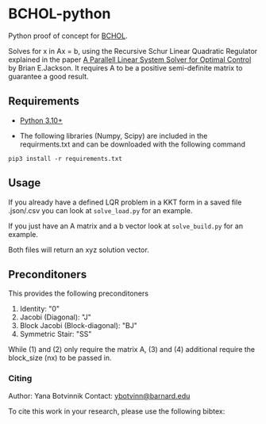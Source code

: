 # BCHOL-python

Python proof of concept for [BCHOL](https://github.com/A2R-Lab/BCHOL). 

Solves for x in Ax = b, using the Recursive Schur Linear Quadratic Regulator explained in the paper [A Parallell Linear System Solver for Optimal Control](https://bjack205.github.io/papers/rslqr.pdf) by Brian E.Jackson. It requires A to be a positive semi-definite matrix to guarantee a good result.

## Requirements
- [Python 3.10+](https://www.python.org/downloads/)


- The following libraries (Numpy, Scipy) are included in the requirments.txt and can be downloaded with the following command
```shell
pip3 install -r requirements.txt
```

## Usage

<!-- Add actual code lines for example! -->

If you already have a defined LQR problem in a KKT form in a saved file .json/.csv you can look at ```solve_load.py``` for an example.

If you just have an A matrix and a b vector look at  ```solve_build.py``` for an example.

Both files will return an xyz solution vector.

## Preconditoners 

<!-- Ask Brian what are your preconditiones! -->

This provides the following preconditoners

1. Identity: "0"
2. Jacobi (Diagonal): "J"
3. Block Jacobi (Block-diagonal): "BJ"
4. Symmetric Stair: "SS" 

While (1) and (2) only require the matrix A, (3) and (4) additional require the block_size (nx) to be passed in.

### Citing

Author: Yana Botvinnik
Contact: ybotvinn@barnard.edu

<!-- Finish the paper to be able to cite it! -->
To cite this work in your research, please use the following bibtex:
```

```
